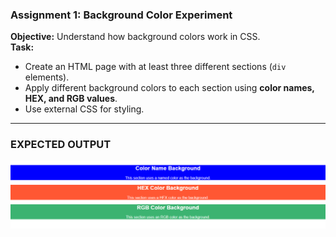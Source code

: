 ### **Assignment 1: Background Color Experiment**  
**Objective:** Understand how background colors work in CSS.  
**Task:**  
- Create an HTML page with at least three different sections (`div` elements).  
- Apply different background colors to each section using **color names, HEX, and RGB values**.  
- Use external CSS for styling.  

---

### EXPECTED OUTPUT
![alt text](../image/a1.png)